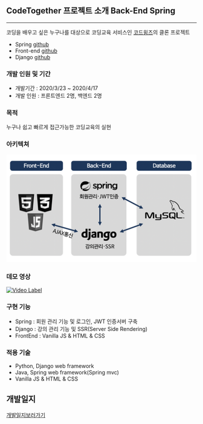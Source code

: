 ## CodeTogether 프로젝트 소개 Back-End Spring

---

코딩을 배우고 싶은 누구나를 대상으로 코딩교육 서비스인 [코드윙즈](https://www.codewings.org/)의 클론 프로젝트

- Spring [github](https://github.com/90factory/3rd_CodeTogether_Spring/)
- Front-end [github](https://github.com/90factory/3rd_codeTogether_Frontend/)
- Django [github](https://github.com/90factory/CodeTogether_Django/)

### 개발 인원 및 기간

- 개발기간 : 2020/3/23 ~ 2020/4/17
- 개발 인원 : 프론트엔드 2명, 백엔드 2명

### 목적

누구나 쉽고 빠르게 접근가능한 코딩교육의 실현

### 아키텍쳐

![architecture](https://github.com/nogari03/CodeTogether/blob/master/architecture.png)

### 데모 영상

[![Video Label](http://img.youtube.com/vi/lEIVAddf9WU/0.jpg)](https://youtu.be/lEIVAddf9WU) 





### 구현 기능

 - Spring : 회원 관리 기능 및 로그인, JWT 인증서버 구축
 - Django : 강의 관리 기능 및 SSR(Server Side Rendering)
 - FrontEnd : Vanilla JS & HTML & CSS

### 적용 기술

- Python, Django web framework
- Java, Spring web framework(Spring mvc)
- Vanilla JS & HTML & CSS

## 개발일지

[개발일지보러가기](https://drive.google.com/drive/folders/1yKNmgmrxBxYDD1Jmxjs-yKz5IRTFXKCK?usp=sharing)
